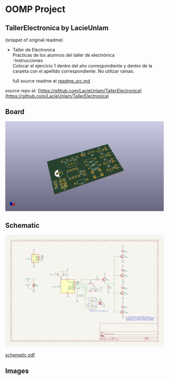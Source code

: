 # OOMP Project  
## TallerElectronica  by LacieUnlam  
  
(snippet of original readme)  
  
- Taller de Electronica  
Prácticas de los alumnos del taller de electrónica  
-Instrucciones  
Colocar el ejercicio 1 dentro del año correspondiente y dentro de la carpeta con el apellido correspondiente. No utilizar ramas.  
  
  full source readme at [readme_src.md](readme_src.md)  
  
source repo at: [https://github.com/LacieUnlam/TallerElectronica](https://github.com/LacieUnlam/TallerElectronica)  
## Board  
  
[![working_3d.png](working_3d_600.png)](working_3d.png)  
## Schematic  
  
[![working_schematic.png](working_schematic_600.png)](working_schematic.png)  
  
[schematic pdf](working_schematic.pdf)  
## Images  
